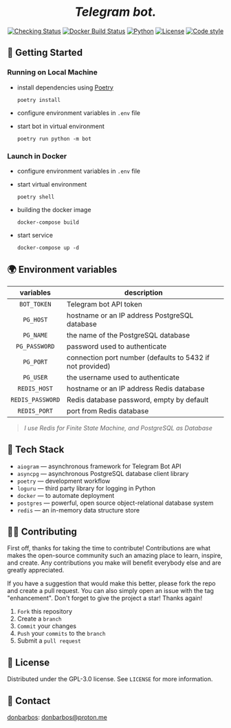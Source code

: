 <h1 align="center"><em>Telegram bot.</em></h1>

<p align="center">
<a href="https://github.com/donBarbos/telegram-bot-template/actions/workflows/checks.yml"><img src="https://img.shields.io/github/actions/workflow/status/donBarbos/telegram-bot-template/checks.yml?label=checks&style=plastic" alt="Checking Status"></a>
<a href="https://github.com/donBarbos/telegram-bot-template/actions/workflows/docker-image.yml"><img src="https://img.shields.io/github/actions/workflow/status/donBarbos/telegram-bot-template/docker-image.yml?label=docker%20image&style=plastic" alt="Docker Build Status"></a>
<a href="https://www.python.org/downloads"><img src="https://img.shields.io/badge/Python-3.7%2B-blue?style=plastic" alt="Python"></a>
<a href="https://github.com/donBarbos/telegram-bot-template/blob/master/LICENSE"><img src="https://img.shields.io/github/license/donBarbos/telegram-bot-template?style=plastic" alt="License"></a>
<a href="https://github.com/psf/black"><img src="https://img.shields.io/badge/code%20style-black-000000.svg?style=plastic" alt="Code style"></a>
<p>

## 🚀 Getting Started

### Running on Local Machine

-   install dependencies using [Poetry](https://python-poetry.org "python package manager")
    ```
    poetry install
    ```
-   configure environment variables in `.env` file

-   start bot in virtual environment
    ```
    poetry run python -m bot
    ```

### Launch in Docker

-   configure environment variables in `.env` file

-   start virtual environment
    ```
    poetry shell
    ```
-   building the docker image
    ```
    docker-compose build
    ```
-   start service
    ```
    docker-compose up -d
    ```

## 🌍 Environment variables

|    variables     | description                                               |
| :--------------: | --------------------------------------------------------- |
|   `BOT_TOKEN`    | Telegram bot API token                                    |
|    `PG_HOST`     | hostname or an IP address PostgreSQL database             |
|    `PG_NAME`     | the name of the PostgreSQL database                       |
|  `PG_PASSWORD`   | password used to authenticate                             |
|    `PG_PORT`     | connection port number (defaults to 5432 if not provided) |
|    `PG_USER`     | the username used to authenticate                         |
|   `REDIS_HOST`   | hostname or an IP address Redis database                  |
| `REDIS_PASSWORD` | Redis database password, empty by default                 |
|   `REDIS_PORT`   | port from Redis database                                  |

> _I use Redis for Finite State Machine, and PostgreSQL as Database_

## 🔧 Tech Stack

-   `aiogram` — asynchronous framework for Telegram Bot API
-   `asyncpg` — asynchronous PostgreSQL database client library
-   `poetry` — development workflow
-   `loguru` — third party library for logging in Python
-   `docker` — to automate deployment
-   `postgres` — powerful, open source object-relational database system
-   `redis` — an in-memory data structure store

## 👷🏾 Contributing

First off, thanks for taking the time to contribute! Contributions are what makes the open-source community such an amazing place to learn, inspire, and create. Any contributions you make will benefit everybody else and are greatly appreciated.

If you have a suggestion that would make this better, please fork the repo and create a pull request. You can also simply open an issue with the tag "enhancement". Don't forget to give the project a star! Thanks again!

1. `Fork` this repository
2. Create a `branch`
3. `Commit` your changes
4. `Push` your `commits` to the `branch`
5. Submit a `pull request`

## 📝 License

Distributed under the GPL-3.0 license. See `LICENSE` for more information.

## 📢 Contact

[donbarbos](https://github.com/donBarbos): donbarbos@proton.me
